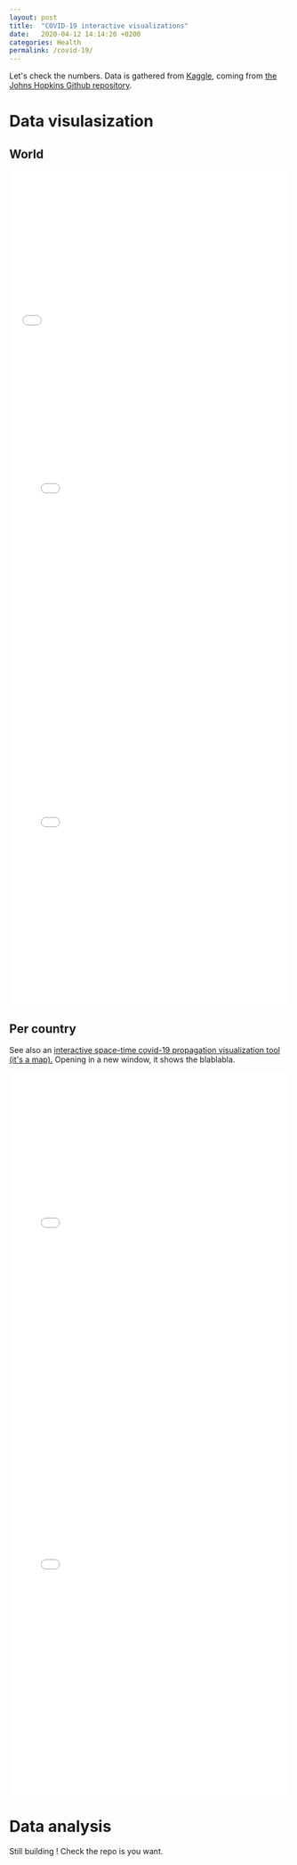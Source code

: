 ```yaml
---
layout: post
title:  "COVID-19 interactive visualizations"
date:   2020-04-12 14:14:20 +0200
categories: Health
permalink: /covid-19/
---
```


Let's check the numbers. Data is gathered from [Kaggle](), coming from [the Johns Hopkins Github repository](https://github.com/CSSEGISandData/COVID-19). 

# Data visulasization

## World 

<!-- World indicators -->
<iframe width="100%" height="300" frameborder="0" scrolling="no" src="//plotly.com/~stephanefevrier/16.embed?showlink=false"></iframe>

<!-- World scatter (total) --->
<iframe width="100%" height="600" frameborder="0" scrolling="no" src="//plotly.com/~stephanefevrier/164.embed?showlink=false"></iframe>
<!-- World scatter (delta) --->
<iframe width="100%" height="600" frameborder="0" scrolling="no" src="//plotly.com/~stephanefevrier/166.embed?showlink=false"></iframe>

## Per country

See also an [interactive space-time covid-19 propagation visualization tool (it's a map).](/map_animated.html) Opening in a new window, it shows the blablabla.

<!-- map -->
<iframe width="100%" height="600" frameborder="0" scrolling="no" src="//plotly.com/~stephanefevrier/41.embed?showlink=false"></iframe>

<!-- scatterplot per country -->
<iframe width="100%" height="700" frameborder="0" scrolling="no" src="//plotly.com/~stephanefevrier/18.embed?showlink=false"></iframe>

# Data analysis

Still building ! Check the repo is you want.